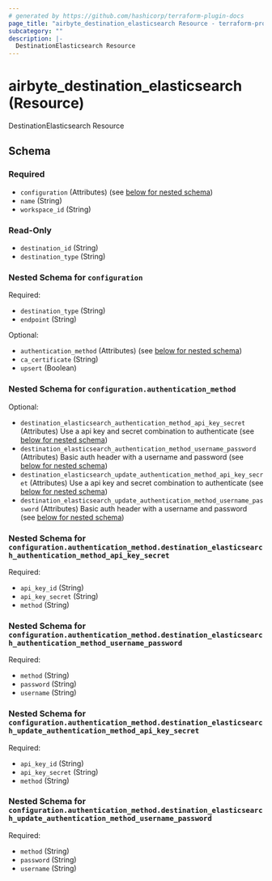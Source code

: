 ```yaml
---
# generated by https://github.com/hashicorp/terraform-plugin-docs
page_title: "airbyte_destination_elasticsearch Resource - terraform-provider-airbyte"
subcategory: ""
description: |-
  DestinationElasticsearch Resource
---
```


# airbyte_destination_elasticsearch (Resource)

DestinationElasticsearch Resource



<!-- schema generated by tfplugindocs -->
## Schema

### Required

- `configuration` (Attributes) (see [below for nested schema](#nestedatt--configuration))
- `name` (String)
- `workspace_id` (String)

### Read-Only

- `destination_id` (String)
- `destination_type` (String)

<a id="nestedatt--configuration"></a>
### Nested Schema for `configuration`

Required:

- `destination_type` (String)
- `endpoint` (String)

Optional:

- `authentication_method` (Attributes) (see [below for nested schema](#nestedatt--configuration--authentication_method))
- `ca_certificate` (String)
- `upsert` (Boolean)

<a id="nestedatt--configuration--authentication_method"></a>
### Nested Schema for `configuration.authentication_method`

Optional:

- `destination_elasticsearch_authentication_method_api_key_secret` (Attributes) Use a api key and secret combination to authenticate (see [below for nested schema](#nestedatt--configuration--authentication_method--destination_elasticsearch_authentication_method_api_key_secret))
- `destination_elasticsearch_authentication_method_username_password` (Attributes) Basic auth header with a username and password (see [below for nested schema](#nestedatt--configuration--authentication_method--destination_elasticsearch_authentication_method_username_password))
- `destination_elasticsearch_update_authentication_method_api_key_secret` (Attributes) Use a api key and secret combination to authenticate (see [below for nested schema](#nestedatt--configuration--authentication_method--destination_elasticsearch_update_authentication_method_api_key_secret))
- `destination_elasticsearch_update_authentication_method_username_password` (Attributes) Basic auth header with a username and password (see [below for nested schema](#nestedatt--configuration--authentication_method--destination_elasticsearch_update_authentication_method_username_password))

<a id="nestedatt--configuration--authentication_method--destination_elasticsearch_authentication_method_api_key_secret"></a>
### Nested Schema for `configuration.authentication_method.destination_elasticsearch_authentication_method_api_key_secret`

Required:

- `api_key_id` (String)
- `api_key_secret` (String)
- `method` (String)


<a id="nestedatt--configuration--authentication_method--destination_elasticsearch_authentication_method_username_password"></a>
### Nested Schema for `configuration.authentication_method.destination_elasticsearch_authentication_method_username_password`

Required:

- `method` (String)
- `password` (String)
- `username` (String)


<a id="nestedatt--configuration--authentication_method--destination_elasticsearch_update_authentication_method_api_key_secret"></a>
### Nested Schema for `configuration.authentication_method.destination_elasticsearch_update_authentication_method_api_key_secret`

Required:

- `api_key_id` (String)
- `api_key_secret` (String)
- `method` (String)


<a id="nestedatt--configuration--authentication_method--destination_elasticsearch_update_authentication_method_username_password"></a>
### Nested Schema for `configuration.authentication_method.destination_elasticsearch_update_authentication_method_username_password`

Required:

- `method` (String)
- `password` (String)
- `username` (String)


